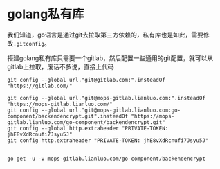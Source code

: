 # golang私有库

我们知道，go语言是通过git去拉取第三方依赖的，私有库也是如此，需要修改`.gitconfig`。

搭建golang私有库只需要一个gitlab，然后配置一些通用的git配置，就可以从gitlab上拉取，废话不多说，直接上代码


```
git config --global url."git@gitlab.com:".insteadOf "https://gitlab.com/"
```



```
git config --global url."git@mops-gitlab.lianluo.com:".insteadOf "https://mops-gitlab.lianluo.com/"
git config --global url."git@mops-gitlab.lianluo.com:go-component/backendencrypt.git".insteadOf "https://mops-gitlab.lianluo.com/go-component/backendencrypt.git"
git config --global http.extraheader "PRIVATE-TOKEN: jhE8vXdRcnufi7Jsyu5J"
git config http.extraheader "PRIVATE-TOKEN: jhE8vXdRcnufi7Jsyu5J"


go get -u -v mops-gitlab.lianluo.com/go-component/backendencrypt
```